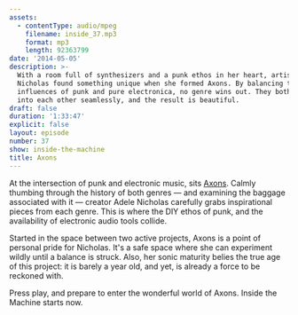 ```yaml
---
assets:
  - contentType: audio/mpeg
    filename: inside_37.mp3
    format: mp3
    length: 92363799
date: '2014-05-05'
description: >-
  With a room full of synthesizers and a punk ethos in her heart, artist Adele
  Nicholas found something unique when she formed Axons. By balancing the
  influences of punk and pure electronica, no genre wins out. They both blend
  into each other seamlessly, and the result is beautiful.
draft: false
duration: '1:33:47'
explicit: false
layout: episode
number: 37
show: inside-the-machine
title: Axons
---
```

At the intersection of punk and electronic music, sits [Axons](http://axonsband.com). Calmly thumbing through the history of both genres &mdash; and examining the baggage associated with it &mdash; creator Adele Nicholas carefully grabs inspirational pieces from each genre. This is where the DIY ethos of punk, and the availability of electronic audio tools collide.

Started in the space between two active projects, Axons is a point of personal pride for Nicholas. It's a safe space where she can experiment wildly until a balance is struck. Also, her sonic maturity belies the true age of this project: it is barely a year old, and yet, is already a force to be reckoned with.

Press play, and prepare to enter the wonderful world of Axons. Inside the Machine starts now.